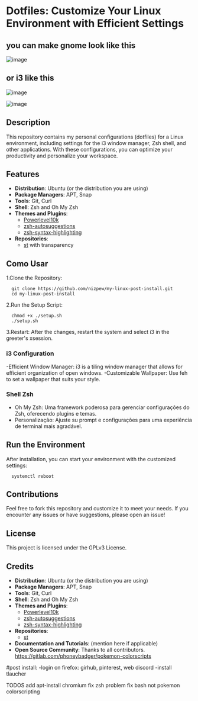 
# Dotfiles: Customize Your Linux Environment with Efficient Settings




## you can make gnome look like this
![image](https://github.com/user-attachments/assets/66656864-82e2-40f1-9815-f67fa7439efb)

## or i3 like this

![image](https://github.com/user-attachments/assets/492bf385-005f-467a-bda8-5df643c22fba)

![image](https://github.com/user-attachments/assets/ae9cb264-6e2e-4631-9b76-3273bdcf011b)




## Description

This repository contains my personal configurations (dotfiles) for a Linux environment, including settings for the i3 window manager, Zsh shell, and other applications. With these configurations, you can optimize your productivity and personalize your workspace.


## Features
- **Distribution**: Ubuntu (or the distribution you are using)
- **Package Managers**: APT, Snap
- **Tools**: Git, Curl
- **Shell**: Zsh and Oh My Zsh
- **Themes and Plugins**:
  - [Powerlevel10k](https://github.com/romkatv/powerlevel10k)
  - [zsh-autosuggestions](https://github.com/zsh-users/zsh-autosuggestions)
  - [zsh-syntax-highlighting](https://github.com/zsh-users/zsh-syntax-highlighting)
- **Repositories**:
  - [st](https://github.com/mrdotx/st) with transparency


## Como Usar

1.Clone the Repository:


      git clone https://github.com/nizpew/my-linux-post-install.git
      cd my-linux-post-install
2.Run the Setup Script:

      
      chmod +x ./setup.sh
      ./setup.sh
3.Restart: After the changes, restart the system and select i3 in the greeter's xsession.






### i3 Configuration

-Efficient Window Manager: i3 is a tiling window manager that allows for efficient organization of open windows.
-Customizable Wallpaper: Use feh to set a wallpaper that suits your style.


### Shell Zsh

- Oh My Zsh: Uma framework poderosa para gerenciar configurações do Zsh, oferecendo plugins e temas.
- Personalização: Ajuste su prompt e configurações para uma experiência de terminal mais agradável.




## Run the Environment
After installation, you can start your environment with the customized settings:
   
      systemctl reboot
      


## Contributions
Feel free to fork this repository and customize it to meet your needs. If you encounter any issues or have suggestions, please open an issue!

## License
This project is licensed under the GPLv3 License.


## Credits

- **Distribution**: Ubuntu (or the distribution you are using)
- **Package Managers**: APT, Snap
- **Tools**: Git, Curl
- **Shell**: Zsh and Oh My Zsh
- **Themes and Plugins**:
  - [Powerlevel10k](https://github.com/romkatv/powerlevel10k)
  - [zsh-autosuggestions](https://github.com/zsh-users/zsh-autosuggestions)
  - [zsh-syntax-highlighting](https://github.com/zsh-users/zsh-syntax-highlighting)
- **Repositories**:
  - [st](https://github.com/mrdotx/st)
- **Documentation and Tutorials**: (mention here if applicable)
- **Open Source Community**: Thanks to all contributors.
https://gitlab.com/phoneybadger/pokemon-colorscripts

#post install:
-login on firefox: girhub, pinterest, web discord
-install tlaucher





TODOS
add apt-install chromium
fix zsh problem
fix bash not pokemon colorscripting
